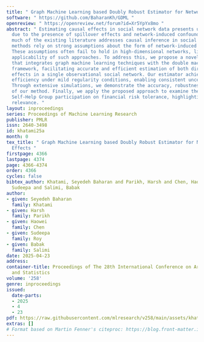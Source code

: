 ```yaml
---
title: " Graph Machine Learning based Doubly Robust Estimator for Network Causal Effects "
software: " https://github.com/BaharanKh/GDML "
openreview: " https://openreview.net/forum?id=Xr5YpYx8mo "
abstract: " Estimating causal effects in social network data presents unique challenges
  due to the presence of spillover effects and network-induced confounding. While
  much of the existing literature addresses causal inference in social networks, many
  methods rely on strong assumptions about the form of network-induced confounding.
  These assumptions often fail to hold in high-dimensional networks, limiting the
  applicability of such approaches. To address this, we propose a novel methodology
  that integrates graph machine learning techniques with the double machine learning
  framework, facilitating accurate and efficient estimation of both direct and peer
  effects in a single observational social network. Our estimator achieves semiparametric
  efficiency under mild regularity conditions, enabling consistent uncertainty quantification.
  Through extensive simulations, we demonstrate the accuracy, robustness, and scalability
  of our method. Finally, we apply the proposed approach to examine the impact of
  Self-Help Group participation on financial risk tolerance, highlighting its practical
  relevance. "
layout: inproceedings
series: Proceedings of Machine Learning Research
publisher: PMLR
issn: 2640-3498
id: khatami25a
month: 0
tex_title: " Graph Machine Learning based Doubly Robust Estimator for Network Causal
  Effects "
firstpage: 4366
lastpage: 4374
page: 4366-4374
order: 4366
cycles: false
bibtex_author: Khatami, Seyedeh Baharan and Parikh, Harsh and Chen, Haowei and Roy,
  Sudeepa and Salimi, Babak
author:
- given: Seyedeh Baharan
  family: Khatami
- given: Harsh
  family: Parikh
- given: Haowei
  family: Chen
- given: Sudeepa
  family: Roy
- given: Babak
  family: Salimi
date: 2025-04-23
address:
container-title: Proceedings of The 28th International Conference on Artificial Intelligence
  and Statistics
volume: '258'
genre: inproceedings
issued:
  date-parts:
  - 2025
  - 4
  - 23
pdf: https://raw.githubusercontent.com/mlresearch/v258/main/assets/khatami25a/khatami25a.pdf
extras: []
# Format based on Martin Fenner's citeproc: https://blog.front-matter.io/posts/citeproc-yaml-for-bibliographies/
---
```

